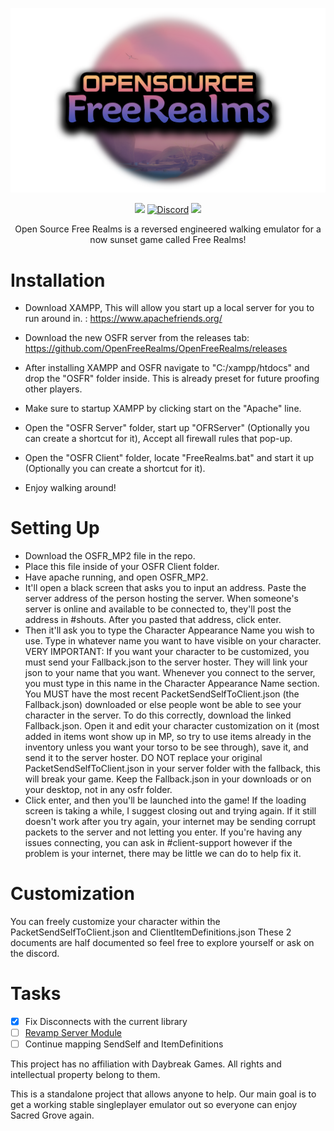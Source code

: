 <p align="center"><img src="res/OSFR.png"></p>

<p align="center">
    <a href="https://github.com/OpenFreeRealms/OpenFreeRealms/releases"><img src="https://img.shields.io/github/v/release/OpenFreeRealms/OpenFreeRealms?style=for-the-badge"></a>
    <a href="https://discord.gg/GD5vDXr9Zm"><img src="https://img.shields.io/badge/chat-on%20discord-7289da.svg?logo=discord&style=for-the-badge" alt="Discord"></a>
    <img src="https://img.shields.io/github/downloads/OpenFreeRealms/OpenFreeRealms/total?style=for-the-badge">
    
</p>

<p align="center">
Open Source Free Realms is a reversed engineered walking emulator for a now sunset game called Free Realms!
</p>

# Installation
 - Download XAMPP, This will allow you start up a local server for you to run around in. : https://www.apachefriends.org/

 - Download the new OSFR server from the releases tab: https://github.com/OpenFreeRealms/OpenFreeRealms/releases

 - After installing XAMPP and OSFR navigate to "C:/xampp/htdocs" and drop the "OSFR" folder inside. This is already preset for future proofing other players.

 - Make sure to startup XAMPP by clicking start on the "Apache" line.

 - Open the "OSFR Server" folder, start up "OFRServer" (Optionally you can create a shortcut for it), Accept all firewall rules that pop-up.

 - Open the "OSFR Client" folder, locate "FreeRealms.bat" and start it up (Optionally you can create a shortcut for it).

 - Enjoy walking around!

# Setting Up
 - Download the OSFR_MP2 file in the repo.
 - Place this file inside of your OSFR Client folder.
 - Have apache running, and open OSFR_MP2.
 - It'll open a black screen that asks you to input an address. Paste the server address of the person hosting the server. When someone's server is online and available to be connected to, they'll post the address in #shouts. After you pasted that address, click enter.
 - Then it'll ask you to type the Character Appearance Name you wish to use. Type in whatever name you want to have visible on your character. VERY IMPORTANT: If you want your character to be customized, you must send your Fallback.json to the server hoster. They will link your json to your name that you want. Whenever you connect to the server, you must type in this name in the Character Appearance Name section. You MUST have the most recent PacketSendSelfToClient.json (the Fallback.json) downloaded or else people wont be able to see your character in the server. To do this correctly, download the linked Fallback.json. Open it and edit your character customization on it (most added in items wont show up in MP, so try to use items already in the inventory unless you want your torso to be see through), save it, and send it to the server hoster. DO NOT replace your original PacketSendSelfToClient.json in your server folder with the fallback, this will break your game. Keep the Fallback.json in your downloads or on your desktop, not in any osfr folder.
 - Click enter, and then you'll be launched into the game! If the loading screen is taking a while, I suggest closing out and trying again. If it still doesn't work after you try again, your internet may be sending corrupt packets to the server and not letting you enter. If you're having any issues connecting, you can ask in #client-support however if the problem is your internet, there may be little we can do to help fix it. 


# Customization
You can freely customize your character within the PacketSendSelfToClient.json and ClientItemDefinitions.json
These 2 documents are half documented so feel free to explore yourself or ask on the discord.

# Tasks
- [x] Fix Disconnects with the current library
- [ ] [Revamp Server Module](https://github.com/OpenFreeRealms/OpenFreeRealms/issues/3)
- [ ] Continue mapping SendSelf and ItemDefinitions

This project has no affiliation with Daybreak Games. All rights and intellectual property belong to them.

This is a standalone project that allows anyone to help. Our main goal is to get a working stable singleplayer emulator out so everyone can enjoy Sacred Grove again.
